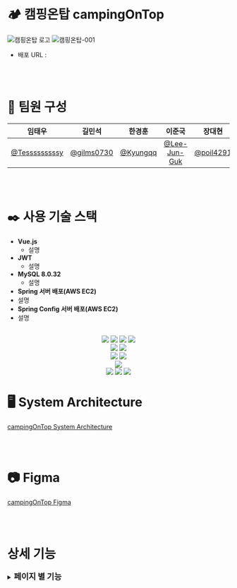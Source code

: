 # 🏕️ 캠핑온탑 campingOnTop

![캠핑온탑 로고](https://github.com/Tesssssssssy/HanwhaBC-be02-campingOnTop-config/assets/105422037/177289fc-5e89-4907-aea1-c5eb453c4059)
![캠핑온탑-001](https://github.com/beyond-sw-camp/be02-2nd-MTM-cityCamp/assets/105422037/90d4ac16-a769-498b-912a-7ca4265230ad)

- 배포 URL :

<br>
<br>

# 💪 팀원 구성

<div align="left">

|                    **임태우**                    |                 **길민석**                 |                **한경훈**                |                   **이준국**                    |                **장대현**                |
| :----------------------------------------------: | :----------------------------------------: | :--------------------------------------: | :---------------------------------------------: | :--------------------------------------: |
| [@Tesssssssssy](https://github.com/Tesssssssssy) | [@gilms0730](https://github.com/gilms0730) | [@Kyungqq](https://github.com/heejiyang) | [ @Lee-Jun-Guk](https://github.com/Lee-Jun-Guk) | [@poil4291](https://github.com/poil4291) |

</div>

<br>
<br>

# ✒️ 사용 기술 스택

- **Vue.js**
  - 설명
- **JWT**
  - 설명
- **MySQL 8.0.32**
  - 설명
- **Spring 서버 배포(AWS EC2)**
- 설명
- **Spring Config 서버 배포(AWS EC2)**
- 설명

<br />
<div align="center">
	<img src="https://img.shields.io/badge/HTML5-E34F26?style=flat&logo=HTML5&logoColor=white" />
	<img src="https://img.shields.io/badge/CSS3-1572B6?style=flat&logo=CSS3&logoColor=white" />
	<img src="https://img.shields.io/badge/JavaScript-F7DF1E?style=flat&logo=JavaScript&logoColor=white" />
  <img src="https://img.shields.io/badge/vuejs-%2335495e.svg?style=flat&logo=vuedotjs&logoColor=%234FC08D" />

  <br>

  <img src="https://img.shields.io/badge/jQuery-0769AD?style=flat&logo=jQuery&logoColor=white" />
  <img src="https://img.shields.io/badge/Bootstrap-7952B3?style=flat&logo=Bootstrap&logoColor=white" />

  <br>

  <img src="https://img.shields.io/badge/SpringBoot-6DB33F?style=flat&logo=SpringBoot&logoColor=white" />
  <img src="https://img.shields.io/badge/Java-007396?style=flat&logo=Conda-Forge&logoColor=white" />

  <br>

  <img src="https://img.shields.io/badge/GitHub-181717?style=flat-square&logo=GitHub&logoColor=white"/>

  <br>

  <img src="https://img.shields.io/badge/MySQL-4479A1?style=flat-square&logo=MySQL&logoColor=white"/>
  <img src="https://img.shields.io/badge/Ubuntu-E95420?style=flat-square&logo=Ubuntu&logoColor=white"/>
  <img src="https://img.shields.io/badge/Amazon AWS-232F3E?style=flat-square&logo=amazonaws&logoColor=white"/>

  <br />
</div>

# 🖥️ System Architecture

[campingOnTop System Architecture](https://github.com/beyond-sw-camp/be02-3rd-MTM-cityCamp/assets/105422037/a2298147-69fa-405e-9485-79b89b706371)

<br>
<br>

# 📷 Figma

[campingOnTop Figma](https://www.figma.com/file/JeGMJmeA0suRljrCCnQ7Ny/campingOnTop-Figma?type=design&node-id=0-1&mode=design&t=ED4wl242eXWHWpMy-0)

<br>
<br>

# 상세 기능

<details>
  <summary><b style="font-size: 18px;">페이지 별 기능</b></summary>

<details>
  <summary style="margin-left: 20px;"><b style="font-size: 16px;">초기화면</b></summary>

[campingOnTop Home 조회 기능 시연](https://github.com/beyond-sw-camp/be02-3rd-MTM-cityCamp/assets/144295389/9d2879b4-4ac1-426d-a1a7-f1901e3acb74)

</details>

<details>
  <summary style="margin-left: 20px;"><b style="font-size: 16px;">회원가입</b></summary>

[campingOnTop 회원가입 기능 시연](https://github.com/beyond-sw-camp/be02-3rd-MTM-cityCamp/assets/144295389/662ddde8-3283-47a7-b8ea-c39822a0b361)

</details>

<details>
  <summary style="margin-left: 20px;"><b style="font-size: 16px;">이메일 인증</b></summary>

[campingOnTop 이메일 인증 시연](https://github.com/beyond-sw-camp/be02-3rd-MTM-cityCamp/assets/144295389/8da5e6e5-0671-4691-b995-e1e491b7ea90)

</details>

<details>
  <summary style="margin-left: 20px;"><b style="font-size: 16px;">로그인</b></summary>

[campingOnTop 로그인 기능 시연](https://github.com/beyond-sw-camp/be02-3rd-MTM-cityCamp/assets/144295389/f01f7466-0fa4-43cd-9ac1-11742c181b5e)

</details>

<details>
  <summary style="margin-left: 20px;"><b style="font-size: 16px;">로그아웃</b></summary>

[campingOnTop 로그아웃 기능 시연](https://github.com/beyond-sw-camp/be02-3rd-MTM-cityCamp/assets/144295389/099654df-0495-433d-8748-3516ca446f37)

</details>

<details>
  <summary style="margin-left: 20px;"><b style="font-size: 16px;">숙소 검색</b></summary>

[campingOnTop 검색 기능 시연](https://github.com/beyond-sw-camp/be02-3rd-MTM-cityCamp/assets/144295389/5031d355-63bb-42d3-b37b-cdeef1448e7d)

</details>

<details>
  <summary style="margin-left: 20px;"><b style="font-size: 16px;">좋아요</b></summary>

[campingOnTop 좋아요 기능 시연](https://github.com/beyond-sw-camp/be02-3rd-MTM-cityCamp/assets/144295389/9383cf9a-8d7e-4def-8a6e-2ad7206f0722)

</details>

<details>
  <summary style="margin-left: 20px;"><b style="font-size: 16px;">장바구니</b></summary>

[campingOnTop 장바구니 기능 시연](https://github.com/beyond-sw-camp/be02-3rd-MTM-cityCamp/assets/144295389/83215b61-a975-4c3b-85ba-aced116884e3)

</details>
</details>
